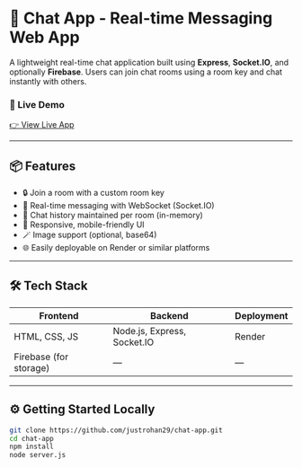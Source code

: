 # 🥔 Chat App - Real-time Messaging Web App

A lightweight real-time chat application built using **Express**, **Socket.IO**, and optionally **Firebase**. Users can join chat rooms using a room key and chat instantly with others.

### 🚀 Live Demo
[👉 View Live App](https://chat-app-xif3.onrender.com)  

---

## 📦 Features

- 🔒 Join a room with a custom room key
- 💬 Real-time messaging with WebSocket (Socket.IO)
- 🧠 Chat history maintained per room (in-memory)
- 🎨 Responsive, mobile-friendly UI
- 🪄 Image support (optional, base64)
- 🌐 Easily deployable on Render or similar platforms

---

## 🛠️ Tech Stack

| Frontend      | Backend      | Deployment   |
| ------------- | ------------ | ------------ |
| HTML, CSS, JS | Node.js, Express, Socket.IO | Render |
| Firebase (for storage) | — | — |

---


## ⚙️ Getting Started Locally

```bash
git clone https://github.com/justrohan29/chat-app.git
cd chat-app
npm install
node server.js


